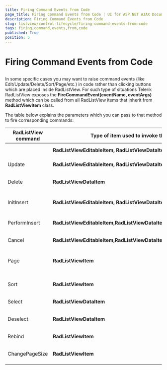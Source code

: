 ```yaml
---
title: Firing Command Events from Code
page_title: Firing Command Events from Code | UI for ASP.NET AJAX Documentation
description: Firing Command Events from Code
slug: listview/control-lifecycle/firing-command-events-from-code
tags: firing,command,events,from,code
published: True
position: 5
---
```


# Firing Command Events from Code



## 

In some specific cases you may want to raise command events (like Edit/Update/Delete/Sort/Page/etc.) in code rather than clicking buttons which are placed inside RadListView. For such type of situations Telerik RadListView exposes the __FireCommandEvent(eventName, eventArgs)__ method which can be called from all RadListView items that inherit from __RadListViewItem__ class.

The table below explains the parameters which you can pass to that method to fire corresponding commands:


|  __RadListView command__  |  __Type of item used to invoke the method__  |  __FireCommandEvent syntax__  |  __eventArgs details__  |
| ------ | ------ | ------ | ------ |
|| __RadListViewEditableItem, RadListViewDataItem__ |FireCommandEvent("Edit", RadListViewCommandEventArgs)|Required but not usedExample: FireCommandEvent("Edit", String.Empty)|
|Update| __RadListViewEditableItem, RadListViewDataItem__ |FireCommandEvent("Update", RadListViewCommandEventArgs)|Required but not usedExample: FireCommandEvent("Update", String.Empty)|
|Delete| __RadListViewDataItem__ |FireCommandEvent("Delete", RadListViewCommandEventArgs)|Required but not usedFireCommandEvent("Delete", String.Empty)|
|InitInsert| __RadListViewEditableItem, RadListViewDataItem,RadListViewItem__ |FireCommandEvent("InitInsert", RadListViewCommandEventArgs)|Required but not usedFireCommandEvent("InitInsert", String.Empty)|
|PerformInsert| __RadListViewEditableItem,RadListViewDataItem,RadlListViewInsertItem__ |FireCommandEvent("PerformInsert", RadListViewCommandEventArgs)|Required but not usedExample: FireCommandEvent("PerformInsert", String.Empty)|
|Cancel| __RadListViewEditableItem,RadListViewDataItem__ |FireCommandEvent("Cancel", RadListViewCommandEventArgs)|Required but not usedExample: FireCommandEvent("Cancel", String.Empty)|
|Page| __RadListViewItem__ |FireCommandEvent("Page", RadListViewPageChangedEventArgs)|string argument: "First", "Next", "Prev", "Last", numeric values as string presentationExample: FireCommandEvent("Page", "Next")|
|Sort| __RadListViewItem__ |FireCommandEvent("Sort", RadListViewSortEventArgs)|string argument: fieldName (mandatory), sortOrder (optional)Example: FireCommandEvent("Sort", "ContactName")|
|Select| __RadListViewDataItem__ |FireCommandEvent("Select", RadListViewSelectCommandEventArgs)|Required but not usedExample: FireCommandEvent("Select", String.Empty)|
|Deselect| __RadListViewDataItem__ |FireCommandEvent("Deselect", RadListViewDeselectCommandEventArgs)|Required but not usedExample:FireCommandEvent("Deselect", String.Empty)|
|Rebind| __RadListViewItem__ |FireCommandEvent("Rebind", RadListViewCommandEventArgs)|Required but not usedExample: FireCommandEvent("Rebind", String.Empty)|
|ChangePageSize| __RadListViewItem__ |FireCommandEvent("ChangePageSize", RadListViewPageSizeChangedEventArgs)|string argument: <Number> where <Number> is valid numeric valueExample: FireCommandEvent("ChangePageSize", 15)|
